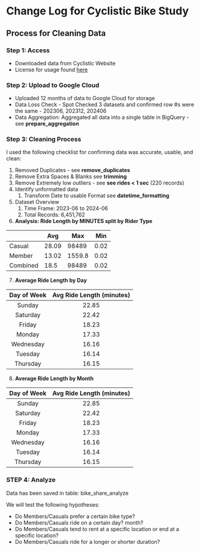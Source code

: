 # Change Log for Cyclistic Bike Study

## Process for Cleaning Data

### Step 1: Access

* Downloaded data from Cyclistic Website
* License for usage found [here](https://divvybikes.com/data-license-agreement)

### Step 2: Upload to Google Cloud

* Uploaded 12 months of data to Google Cloud for storage
* Data Loss Check - Spot Checked 3 datasets and confirmed row #s were the same - 202306, 202312, 202406
* Data Aggregation: Aggregated all data into a single table in BigQuery - see **prepare_aggregation**

### Step 3: Cleaning Process
I used the following checklist for confirming data was accurate, usable, and clean:

1. Removed Duplicates - see **remove_duplicates**
2. Remove Extra Spaces & Blanks see **trimming**
3. Remove Extremely low outliers - see **see rides < 1 sec** (220 records)
4. Identify unformatted data
    1. Transform Date to usable Format see **datetime_formatting**
5. Dataset Overview
    1. Time Frame: 2023-06 to 2024-06
    2. Total Records: 6,451,762
6. **Analysis: Ride Length by MINUTES split by Rider Type**

|          | Avg  | Max     | Min |
|----------|------|---------|-----|
| Casual   | 28.09| 98489   | 0.02|
| Member   | 13.02| 1559.8  | 0.02|
| Combined | 18.5 | 98489   | 0.02|

7. **Average Ride Length by Day**

| Day of Week | Avg Ride Length (minutes) |
|:-----------:|:-------------------------:|
| Sunday      | 22.85                     |
| Saturday    | 22.42                     |
| Friday      | 18.23                     |
| Monday      | 17.33                     |
| Wednesday   | 16.16                     |
| Tuesday     | 16.14                     |
| Thursday    | 16.15                     |

8. **Average Ride Length by Month**

| Day of Week | Avg Ride Length (minutes) |
|:-----------:|:-------------------------:|
| Sunday      | 22.85                     |
| Saturday    | 22.42                     |
| Friday      | 18.23                     |
| Monday      | 17.33                     |
| Wednesday   | 16.16                     |
| Tuesday     | 16.14                     |
| Thursday    | 16.15                     |

### STEP 4: Analyze

Data has been saved in table: bike_share_analyze

We will test the following hypotheses:

- Do Members/Casuals prefer a certain bike type?
- Do Members/Casuals ride on a certain day? month?
- Do Members/Casuals tend to rent at a specific location or end at a specific location?
- Do Members/Casuals ride for a longer or shorter duration? 
